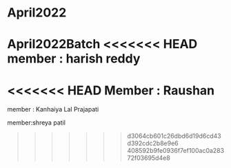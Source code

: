 # April2022
April2022Batch
<<<<<<< HEAD
member : harish reddy
=======
<<<<<<< HEAD
Member : Raushan
=======

member : Kanhaiya Lal Prajapati

member:shreya patil
>>>>>>> d3064cb601c26dbd6d19d6cd43d392cdc2b8e9e6
>>>>>>> 408592b9fe0936f7ef100ac0a28372f03695d4e8
